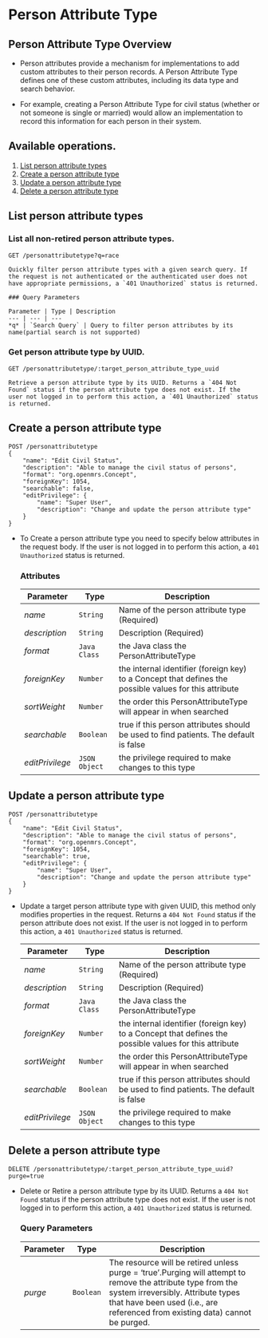 # Person Attribute Type

## Person Attribute Type Overview

* Person attributes provide a mechanism for implementations to add custom attributes to their person records. A Person Attribute Type defines one of these custom attributes, including its data type and search behavior.

* For example, creating a Person Attribute Type for civil status (whether or not someone is single or married) would allow an implementation to record this information for each person in their system.

## Available operations.

1. [List person attribute types](#list-person-attribute-types)
2. [Create a person attribute type](#create-a-person-attribute-type)
3. [Update a person attribute type](#update-a-person-attribute-type)
4. [Delete a person attribute type](#delete-a-person-attribute-type)


## List person attribute types

### List all non-retired person attribute types.

```console
GET /personattributetype?q=race
```
    Quickly filter person attribute types with a given search query. If the request is not authenticated or the authenticated user does not have appropriate permissions, a `401 Unauthorized` status is returned.

    ### Query Parameters

    Parameter | Type | Description
    --- | --- | ---
    *q* | `Search Query` | Query to filter person attributes by its name(partial search is not supported)


### Get person attribute type by UUID.

```console
GET /personattributetype/:target_person_attribute_type_uuid
```
    Retrieve a person attribute type by its UUID. Returns a `404 Not Found` status if the person attribute type does not exist. If the
    user not logged in to perform this action, a `401 Unauthorized` status is returned.


## Create a person attribute type

```console
POST /personattributetype
{
    "name": "Edit Civil Status",
    "description": "Able to manage the civil status of persons",
    "format": "org.openmrs.Concept",
    "foreignKey": 1054,
    "searchable": false,
    "editPrivilege": {
        "name": "Super User",
        "description": "Change and update the person attribute type"
    }
}
```
* To Create a person attribute type you need to specify below attributes in the request body. If the user is not logged in to perform this action,
 a `401 Unauthorized` status is returned.

    ### Attributes

    Parameter | Type | Description
    --- | --- | ---
    *name* | `String` | Name of the person attribute type (Required)
    *description* | `String` | Description (Required)
    *format* | `Java Class` | the Java class the PersonAttributeType  
    *foreignKey* | `Number` | the internal identifier (foreign key) to a Concept that defines the possible values for this attribute
    *sortWeight* | `Number` | the order this PersonAttributeType will appear in when searched
    *searchable* | `Boolean` | true if this person attributes should be used to find patients. The default is false
    *editPrivilege* | `JSON Object` | the privilege required to make changes to this type


## Update a person attribute type

```console
POST /personattributetype
{
    "name": "Edit Civil Status",
    "description": "Able to manage the civil status of persons",
    "format": "org.openmrs.Concept",
    "foreignKey": 1054,
    "searchable": true,
    "editPrivilege": {
        "name": "Super User",
        "description": "Change and update the person attribute type"
    }
}
```

*  Update a target person attribute type with given UUID, this method only modifies properties in the request. Returns a `404 Not Found`
status if the person attribute does not exist. If the user is not logged in to perform this action, a `401 Unauthorized` status is returned.

    Parameter | Type | Description
    --- | --- | ---
    *name* | `String` | Name of the person attribute type (Required)
    *description* | `String` | Description (Required)
    *format* | `Java Class` | the Java class the PersonAttributeType  
    *foreignKey* | `Number` | the internal identifier (foreign key) to a Concept that defines the possible values for this attribute
    *sortWeight* | `Number` | the order this PersonAttributeType will appear in when searched
    *searchable* | `Boolean` | true if this person attributes should be used to find patients. The default is false
    *editPrivilege* | `JSON Object` | the privilege required to make changes to this type


## Delete a person attribute type

```console
DELETE /personattributetype/:target_person_attribute_type_uuid?purge=true
```

* Delete or Retire a person attribute type by its UUID. Returns a `404 Not Found` status if the person attribute type does not exist. If the user is not logged in to perform this action, a `401 Unauthorized` status is returned.

    ### Query Parameters

    Parameter | Type | Description
    --- | --- | ---
    *purge* | `Boolean` | The resource will be retired unless purge = ‘true’.Purging will attempt to remove the attribute type from the system irreversibly. Attribute types that have been used (i.e., are referenced from existing data) cannot be purged.

